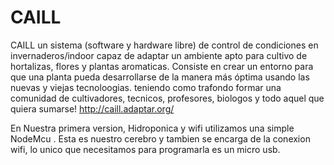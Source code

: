 # CAILL 
CAILL un sistema (software y hardware libre) de control de condiciones  en invernaderos/indoor capaz de adaptar un ambiente apto para cultivo de hortalizas, flores y plantas aromaticas. 
Consiste en crear un entorno para que una planta pueda desarrollarse de la manera más óptima usando las nuevas y viejas tecnoloogias. teniendo como trafondo formar una comunidad de cultivadores, tecnicos, profesores, biologos y todo aquel que quiera sumarse! http://caill.adaptar.org/  


En Nuestra primera version, Hidroponica y wifi utilizamos una simple NodeMcu . Esta es nuestro cerebro  y tambien se encarga de la conexion wifi, lo unico que necesitamos para programarla es un micro usb.
